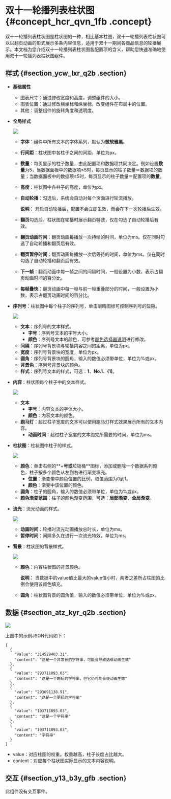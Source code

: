# 双十一轮播列表柱状图 {#concept_hcr_qvn_1fb .concept}

双十一轮播列表柱状图是柱状图的一种，相比基本柱图，双十一轮播列表柱状图可以以翻页动画的形式展示多条内容信息，适用于双十一期间各商品信息的轮播展示。本文档为您介绍双十一轮播列表柱状图各配置项的含义，帮助您快速准确地使用双十一轮播列表柱状图组件。

## 样式 {#section_ycw_lxr_q2b .section}

-   **基础属性**

    -   图表尺寸：通过修改宽度和高度，调整组件的大小。
    -   图表位置：通过修改横坐标和纵坐标，改变组件在布局中的位置。
    -   其他：调整组件的旋转角度和透明度。
-   **全局样式**

    ![](http://static-aliyun-doc.oss-cn-hangzhou.aliyuncs.com/assets/img/20188/155866792311275_zh-CN.png)

    -   **字体**：组件中所有文本的字体系列，默认为**微软雅黑**。
    -   **行间距**：柱状图中各柱子之间的间距，单位为px。
    -   **数量**：每页显示的柱子数量，由此配置项和数据项共同决定。例如设置**数量**为5，当数据面板中的数据项≤5时，每页显示的柱子数量＝数据项的数量；当数据面板中的数据项≥5时，每页显示的柱子数量＝配置项的**数量**。
    -   **高度**：柱状图中各柱子的高度，单位为px。
    -   **自动轮播**：勾选后，系统会自动对每个页面进行轮流播放。

        **说明：** 开启自动轮播后，配置不会立即生效，而会在下一次轮播后生效。

    -   **翻页**勾选后，柱状图在轮播时展示翻页特效，仅在勾选了自动轮播后有效。
    -   **翻页动画时间**：翻页动画每播放一次持续的时间，单位为ms。仅在同时勾选了自动轮播和翻页后有效。
    -   **翻页暂停时间**：翻页动画每播放一次后等待的时间，单位为ms。仅在同时勾选了自动轮播和翻页后有效。
    -   **下一帧**：翻页动画中每一帧之间的间隔时间，一般设置为小数，表示占翻页动画时间的百分比。
    -   **每帧叠快**：翻页动画中每一帧与前一帧重叠部分的时间，一般设置为小数，表示占翻页动画时间的百分比。
-   **序列号**：柱状图中每个柱子的序列号，单击眼睛图标可控制序列号的显隐。

    ![](http://static-aliyun-doc.oss-cn-hangzhou.aliyuncs.com/assets/img/20188/155866792311277_zh-CN.png)

    -   **文本**：序列号的文本样式。
        -   **字号**：序列号文本的字号大小。
        -   **颜色**：序列号文本的颜色，可参考[颜色选择器说明](intl.zh-CN/用户指南/组件指南/配置项说明.md#section_kdw_vj4_t2b)进行修改。
    -   **间隔**：序列号背景块与轮播内容之间的距离，单位为px。
    -   **宽度**：序列号背景块的宽度，单位为px。
    -   **圆角**：序列号背景块的圆角，输入的数值必须带单位，单位为%或px。
    -   **背景色**：序列号背景块的颜色。
    -   **样式**：序列号文本的样式，可选：**1**、**No.1**、**\(1\)**。
-   **内容**：柱状图每个柱子中的文本样式。

    ![](http://static-aliyun-doc.oss-cn-hangzhou.aliyuncs.com/assets/img/20188/155866792311286_zh-CN.png)

    -   **文本** 
        -   **字号**：内容文本的字体大小。
        -   **颜色**：内容文本的颜色。
    -   **跑马灯**：超过柱子宽度的文本可以使用跑马灯样式效果展示所有的文本内容。
        -   **动画时间**：超过柱子宽度的文本跑完所需要的时间，单位为ms。
-   **柱状图**：柱状图中柱子的样式。

    ![](http://static-aliyun-doc.oss-cn-hangzhou.aliyuncs.com/assets/img/20188/155866792411287_zh-CN.png)

    -   **颜色**：单击右侧的**+**号或**垃圾桶**图标，添加或删除一个数据系列颜色，柱子按多个颜色从左到右进行渐变填充。
        -   **位置**：渐变带中颜色位置的比例，取值范围为0到1。
        -   **颜色**：渐变中该位置的颜色。
    -   **圆角**：柱子的圆角，输入的数值必须带单位，单位为%或px。
    -   **颜色渐变范围**：柱子的颜色渐变范围，可选：**局部渐变**、**全局渐变**。
-   **流光**：流光动画的样式。

    ![](http://static-aliyun-doc.oss-cn-hangzhou.aliyuncs.com/assets/img/20188/155866792411288_zh-CN.png)

    -   **动画时间**：轮播时流光动画播放总时长，单位为ms。
    -   **暂停时间**：间隔多久在进行一次流光特效，单位为ms。
-   **背景**：柱状图的背景样式。

    ![](http://static-aliyun-doc.oss-cn-hangzhou.aliyuncs.com/assets/img/20188/155866792411289_zh-CN.png)

    -   **颜色**：内容柱状图的背景颜色。

        **说明：** 当数据中的value值比最大的value值小时，两者之差所占柱图的比例会使用该颜色填充。

    -   **圆角**：柱状图背景的圆角值，输入的数值必须带单位，单位为%或px。

## 数据 {#section_atz_kyr_q2b .section}

![](http://static-aliyun-doc.oss-cn-hangzhou.aliyuncs.com/assets/img/20188/155866792411290_zh-CN.png)

上图中的示例JSON代码如下：

``` {#codeblock_hog_o99_11g}
[
  {
    "value": "314529403.31",
    "content": "这是一个非常长的字符串，可能会导致选框动画生效"
  },
  {
    "value": "293711093.03",
    "content": "这是一个略短的字符串，但它仍可能会使动画生效"
  },
  {
    "value": "293691138.91",
    "content": "这是一个更短的字符串"
  },
  {
    "value": "193711093.03",
    "content": "这是一个字符串"
  },
  {
    "value": "193711093.03",
    "content": "字符串"
  }
]
```

-   value：对应柱图的权重。权重越高，柱子长度占比越大。
-   content：对应每个柱状图实际显示的文本内容说明。

## 交互 {#section_y13_b3y_gfb .section}

此组件没有交互事件。


